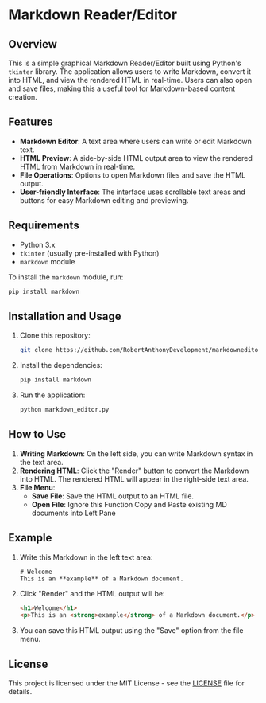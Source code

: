 
# Markdown Reader/Editor

## Overview

This is a simple graphical Markdown Reader/Editor built using Python's `tkinter` library. The application allows users to write Markdown, convert it into HTML, and view the rendered HTML in real-time. Users can also open and save files, making this a useful tool for Markdown-based content creation. 


## Features

- **Markdown Editor**: A text area where users can write or edit Markdown text.
- **HTML Preview**: A side-by-side HTML output area to view the rendered HTML from Markdown in real-time.
- **File Operations**: Options to open Markdown files and save the HTML output.
- **User-friendly Interface**: The interface uses scrollable text areas and buttons for easy Markdown editing and previewing.

## Requirements

- Python 3.x
- `tkinter` (usually pre-installed with Python)
- `markdown` module

To install the `markdown` module, run:
```bash
pip install markdown
```

## Installation and Usage

1. Clone this repository:
    ```bash
    git clone https://github.com/RobertAnthonyDevelopment/markdowneditor.git
    ```

2. Install the dependencies:
    ```bash
    pip install markdown
    ```

3. Run the application:
    ```bash
    python markdown_editor.py
    ```

## How to Use

1. **Writing Markdown**: On the left side, you can write Markdown syntax in the text area.
2. **Rendering HTML**: Click the "Render" button to convert the Markdown into HTML. The rendered HTML will appear in the right-side text area.
3. **File Menu**: 
    - **Save File**: Save the HTML output to an HTML file.
    - **Open File**: Ignore this Function Copy and Paste existing MD documents into Left Pane
## Example

1. Write this Markdown in the left text area:
   ```
   # Welcome
   This is an **example** of a Markdown document.
   ```
   
2. Click "Render" and the HTML output will be:
   ```html
   <h1>Welcome</h1>
   <p>This is an <strong>example</strong> of a Markdown document.</p>
   ```

3. You can save this HTML output using the "Save" option from the file menu.

## License

This project is licensed under the MIT License - see the [LICENSE](LICENSE) file for details.
